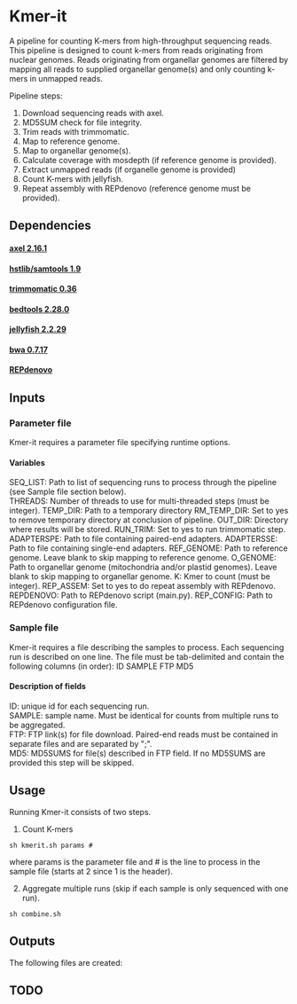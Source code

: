 # Kmer-it
A pipeline for counting K-mers from high-throughput sequencing reads.  
This pipeline is designed to count k-mers from reads originating from nuclear genomes. Reads originating from organellar genomes are filtered by mapping all reads to supplied organellar genome(s) and only counting k-mers in unmapped reads.  

Pipeline steps: 
1. Download sequencing reads with axel. 
2. MD5SUM check for file integrity. 
3. Trim reads with trimmomatic. 
4. Map to reference genome. 
5. Map to organellar genome(s).
6. Calculate coverage with mosdepth (if reference genome is provided).
7. Extract unmapped reads (if organelle genome is provided)
8. Count K-mers with jellyfish. 
9. Repeat assembly with REPdenovo (reference genome must be provided). 

## Dependencies
#### [axel 2.16.1](https://github.com/axel-download-accelerator/axel)
#### [hstlib/samtools 1.9](https://github.com/samtools/samtools)
#### [trimmomatic 0.36](http://www.usadellab.org/cms/index.php?page=trimmomatic)
#### [bedtools 2.28.0](https://github.com/arq5x/bedtools2)
#### [jellyfish 2.2.29](https://github.com/gmarcais/Jellyfish)
#### [bwa 0.7.17](https://github.com/lh3/bwa)
#### [REPdenovo](https://github.com/Reedwarbler/REPdenovo)

## Inputs
### Parameter file
Kmer-it requires a parameter file specifying runtime options.  

#### Variables 
SEQ_LIST: Path to list of sequencing runs to process through the pipeline (see Sample file section below).  
THREADS: Number of threads to use for multi-threaded steps (must be integer). 
TEMP_DIR: Path to a temporary directory
RM_TEMP_DIR: Set to yes to remove temporary directory at conclusion of pipeline. 
OUT_DIR: Directory where results will be stored. 
RUN_TRIM: Set to yes to run trimmomatic step. 
ADAPTERSPE: Path to file containing paired-end adapters. 
ADAPTERSSE: Path to file containing single-end adapters. 
REF_GENOME: Path to reference genome. Leave blank to skip mapping to reference genome. 
O_GENOME: Path to organellar genome (mitochondria and/or plastid genomes). Leave blank to skip mapping to organellar genome. 
K: Kmer to count (must be integer). 
REP_ASSEM: Set to yes to do repeat assembly with REPdenovo. 
REPDENOVO: Path to REPdenovo script (main.py). 
REP_CONFIG: Path to REPdenovo configuration file. 

### Sample file
Kmer-it requires a file describing the samples to process. Each sequencing run is described on one line. The file must be tab-delimited and contain the following columns (in order):
ID	SAMPLE	FTP	MD5

#### Description of fields
ID: unique id for each sequencing run.   
SAMPLE: sample name. Must be identical for counts from multiple runs to be aggregated.   
FTP: FTP link(s) for file download. Paired-end reads must be contained in separate files and are separated by ";".   
MD5: MD5SUMS for file(s) described in FTP field. If no MD5SUMS are provided this step will be skipped.  

## Usage
Running Kmer-it consists of two steps. 

1. Count K-mers
```
sh kmerit.sh params #
```
where params is the parameter file and # is the line to process in the sample file (starts at 2 since 1 is the header).  

2. Aggregate multiple runs (skip if each sample is only sequenced with one run). 
```
sh combine.sh
```
## Outputs
The following files are created:

## TODO
